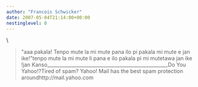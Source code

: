 ```yaml
---
author: "Francois Schwicker"
date: 2007-05-04T21:14:00+00:00
nestinglevel: 0
---
```

\
> "aaa pakala! Tenpo mute la mi mute pana ilo pi
> pakala mi mute e jan ike!"tenpo mute la mi mute li pana e ilo pakala pi mi mutetawa jan ike !jan Kanso\_\_\_\_\_\_\_\_\_\_\_\_\_\_\_\_\_\_\_\_\_\_\_\_\_\_\_\_\_\_\_\_\_\_\_\_\_\_\_\_\_\_\_\_\_\_\_\_\_\_Do You Yahoo!?Tired of spam? Yahoo! Mail has the best spam protection aroundhttp://mail.yahoo.com